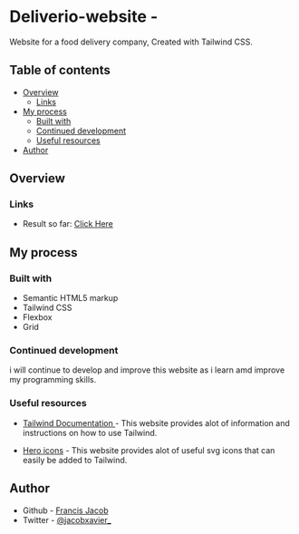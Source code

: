# Deliverio-website -

Website for a food delivery company, Created with Tailwind CSS.



## Table of contents

- [Overview](#overview)
  - [Links](#links)
- [My process](#my-process)
  - [Built with](#built-with)
  - [Continued development](#continued-development)
  - [Useful resources](#useful-resources)
- [Author](#author)



## Overview

### Links

- Result so far: [Click Here](https://jacbfrancis.github.io/Deliverio-website)

## My process

### Built with

- Semantic HTML5 markup
- Tailwind CSS
- Flexbox
- Grid


### Continued development

 i will continue to develop and improve this website as i learn amd improve my programming skills.

### Useful resources


- [Tailwind Documentation ](https://tailwindcss.com) - This website provides alot of information and instructions on how to use Tailwind.

- [Hero icons](https://heroicons.com) - This website provides alot of useful svg icons that can easily be added to Tailwind.


## Author

- Github - [ Francis Jacob](https://github.com/Jacbfrancis)
- Twitter - [@jacobxavier_](https://twitter.com/jacobxavier_?t=YdJHQngdQYJVbC7mWspqDg&s=08)


